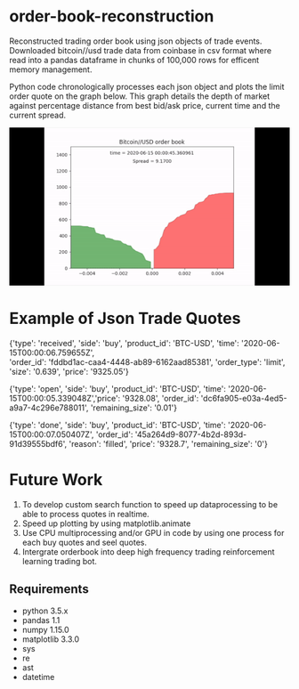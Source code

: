 # order-book-reconstruction

Reconstructed trading order book using json objects of trade events. 
Downloaded bitcoin//usd trade data from coinbase in csv format where read into a pandas dataframe in chunks of 100,000 rows for efficent memory management.

Python code chronologically processes each json object and plots the limit order quote on the graph below. This graph details the depth of market against percentage distance from best bid/ask price, current time and the current spread.

![Test video 1](Order_book_video.gif)
# Example of Json Trade Quotes
{'type': 'received', 'side': 'buy', 'product_id': 'BTC-USD', 'time': '2020-06-15T00:00:06.759655Z',\
'order_id': 'fddbd1ac-caa4-4448-ab89-6162aad85381', 'order_type': 'limit', 'size': '0.639', 'price': '9325.05'}

{'type': 'open', 'side': 'buy', 'product_id': 'BTC-USD', 'time': '2020-06-15T00:00:05.339048Z','price': '9328.08', 'order_id': 'dc6fa905-e03a-4ed5-a9a7-4c296e788011', 'remaining_size': '0.01'}

{'type': 'done', 'side': 'buy', 'product_id': 'BTC-USD', 'time': '2020-06-15T00:00:07.050407Z', 'order_id': '45a264d9-8077-4b2d-893d-91d39555bdf6', 'reason': 'filled', 'price': '9328.7', 'remaining_size': '0'}


# Future Work
1. To develop custom search function to speed up dataprocessing to be able to process quotes in realtime.
2. Speed up plotting by using matplotlib.animate
3. Use CPU multiprocessing and/or GPU in code by using one process for each buy quotes and seel quotes.
4. Intergrate orderbook into deep high frequency trading reinforcement learning trading bot.

## Requirements
* python 3.5.x
* pandas 1.1
* numpy 1.15.0
* matplotlib 3.3.0
* sys
* re
* ast
* datetime
